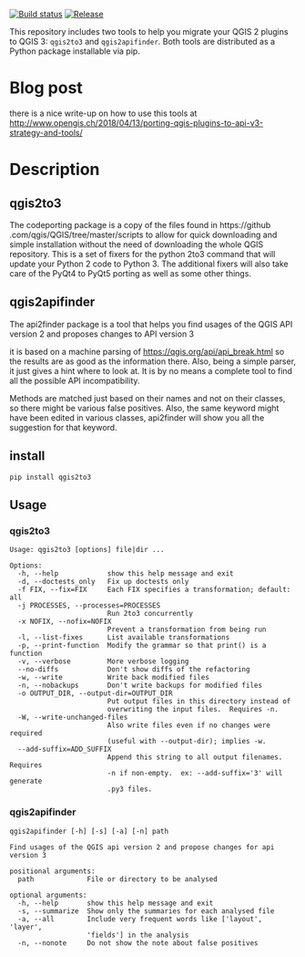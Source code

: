 [![Build status](https://travis-ci.org/opengisch/qgis2to3.svg?master)](https://travis-ci.org/opengisch/qgis2to3)
[![Release](https://img.shields.io/github/release/opengisch/qgis2to3.svg)](https://github.com/opengisch/qgis2to3/releases)

This repository includes two tools to help you migrate your QGIS 2 plugins 
to QGIS 3: `qgis2to3` and `qgis2apifinder`. Both tools are distributed as a 
Python package installable via pip.

# Blog post 
there is a nice write-up on how to use this tools at http://www.opengis.ch/2018/04/13/porting-qgis-plugins-to-api-v3-strategy-and-tools/

# Description

## qgis2to3
The codeporting package is a copy of the files found in https://github
.com/qgis/QGIS/tree/master/scripts to allow for quick downloading and simple
 installation without the need of downloading the whole QGIS repository.
This is a set of fixers for the python 2to3 command that will update your 
Python 2 code to Python 3. The additional fixers will also take care of the 
PyQt4 to PyQt5 porting as well as some other things.


## qgis2apifinder
The api2finder package is a tool that helps you find usages of the QGIS API 
version 2 and proposes changes to API version 3

it is based on a machine parsing of https://qgis.org/api/api_break.html so 
the results are as good as the information there.
Also, being a simple parser, it just gives a hint where to look at. It is by 
no means a complete tool to find all the
possible API incompatibility.

Methods are matched just based on their names and not on their classes, so 
there might be various false positives. Also, the same keyword might have 
been edited in various classes, api2finder will show you all the suggestion 
for that keyword.


## install
`pip install qgis2to3`

## Usage

### qgis2to3
```
Usage: qgis2to3 [options] file|dir ...

Options:
  -h, --help            show this help message and exit
  -d, --doctests_only   Fix up doctests only
  -f FIX, --fix=FIX     Each FIX specifies a transformation; default: all
  -j PROCESSES, --processes=PROCESSES
                        Run 2to3 concurrently
  -x NOFIX, --nofix=NOFIX
                        Prevent a transformation from being run
  -l, --list-fixes      List available transformations
  -p, --print-function  Modify the grammar so that print() is a function
  -v, --verbose         More verbose logging
  --no-diffs            Don't show diffs of the refactoring
  -w, --write           Write back modified files
  -n, --nobackups       Don't write backups for modified files
  -o OUTPUT_DIR, --output-dir=OUTPUT_DIR
                        Put output files in this directory instead of
                        overwriting the input files.  Requires -n.
  -W, --write-unchanged-files
                        Also write files even if no changes were required
                        (useful with --output-dir); implies -w.
  --add-suffix=ADD_SUFFIX
                        Append this string to all output filenames. Requires
                        -n if non-empty.  ex: --add-suffix='3' will generate
                        .py3 files.

```

### qgis2apifinder
```
qgis2apifinder [-h] [-s] [-a] [-n] path

Find usages of the QGIS api version 2 and propose changes for api version 3

positional arguments:
  path             File or directory to be analysed

optional arguments:
  -h, --help       show this help message and exit
  -s, --summarize  Show only the summaries for each analysed file
  -a, --all        Include very frequent words like ['layout', 'layer',
                   'fields'] in the analysis
  -n, --nonote     Do not show the note about false positives

```
